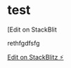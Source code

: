 # test

[Edit on StackBlit

rethfgdfsfg

[Edit on StackBlitz ⚡️](https://stackblitz.com/edit/github-gkruhu)